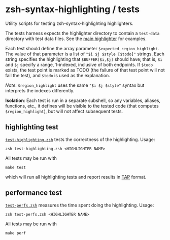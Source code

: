zsh-syntax-highlighting / tests
===============================

Utility scripts for testing zsh-syntax-highlighting highlighters.

The tests harness expects the highlighter directory to contain a `test-data`
directory with test data files.
See the [main highlighter](../highlighters/main/test-data) for examples.

Each test should define the array parameter `$expected_region_highlight`.
The value of that parameter is a list of `"$i $j $style [$todo]"` strings.
Each string specifies the highlighting that `$BUFFER[$i,$j]` should have;
that is, `$i` and `$j` specify a range, 1-indexed, inclusive of both endpoints.
If `$todo` exists, the test point is marked as TODO (the failure of that test point will not fail the test), and `$todo` is used as the explanation.

_Note_: `$region_highlight` uses the same `"$i $j $style"` syntax but interprets the indexes differently.

**Isolation**: Each test is run in a separate subshell, so any variables, aliases, functions, etc.,
it defines will be visible to the tested code (that computes `$region_highlight`), but will not affect
subsequent tests.


highlighting test
-----------------
[`test-highlighting.zsh`](tests/test-highlighting.zsh) tests the correctness of the highlighting. Usage:

    zsh test-highlighting.zsh <HIGHLIGHTER NAME>

All tests may be run with

    make test

which will run all highlighting tests and report results in [TAP](http://testanything.org/) format.


performance test
----------------
[`test-perfs.zsh`](tests/test-perfs.zsh) measures the time spent doing the highlighting. Usage:

    zsh test-perfs.zsh <HIGHLIGHTER NAME>

All tests may be run with

    make perf

